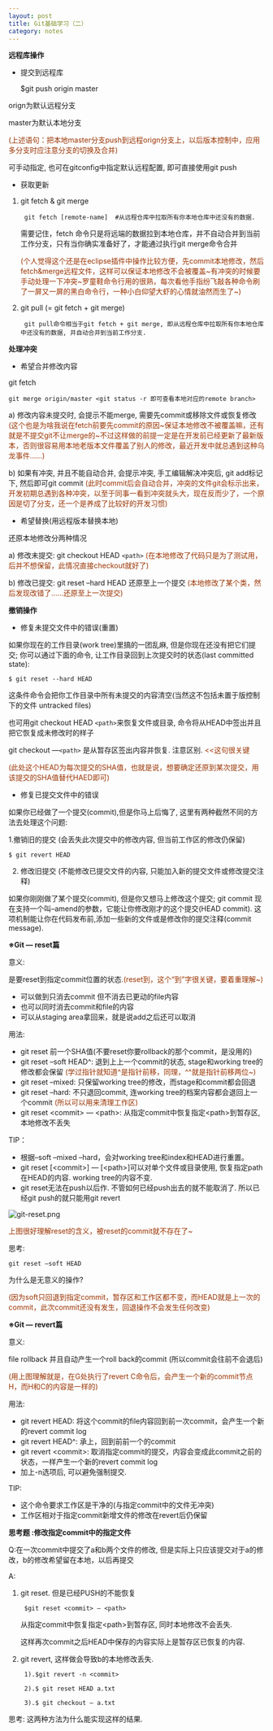 ```yaml
---
layout: post
title: Git基础学习（二）
category: notes
---
```



**远程库操作**

*   提交到远程库

    $git push origin master

orign为默认远程分支

master为默认本地分支

<span style="color: #993300;">(上述语句：把本地master分支push到远程orign分支上，以后版本控制中，应用多分支时应注意分支的切换及合并)</span>

可手动指定, 也可在gitconfig中指定默认远程配置, 即可直接使用git push

*   获取更新

1. git fetch & git merge

        git fetch [remote-name]  #从远程仓库中拉取所有你本地仓库中还没有的数据.
    
    需要记住，fetch 命令只是将远端的数据拉到本地仓库，并不自动合并到当前工作分支，只有当你确实准备好了，才能通过执行git merge命令合并
    
    <span style="color: #993300;">(个人觉得这个还是在eclipse插件中操作比较方便，先commit本地修改，然后fetch&amp;merge远程文件，这样可以保证本地修改不会被覆盖~有冲突的时候要手动处理一下冲突~罗童鞋命令行用的很熟，每次看他手指纷飞敲各种命令刷了一屏又一屏的黑白命令行，一种小白仰望大虾的心情就油然而生了~)</span>

2. git pull (= git fetch + git merge)

        git pull命令相当于git fetch + git merge, 即从远程仓库中拉取所有你本地仓库中还没有的数据, 并自动合并到当前工作分支.

**处理冲突**

*   希望合并修改内容

git fetch

    git merge origin/master <git status -r 即可查看本地对应的remote branch>

a) 修改内容未提交时, 会提示不能merge, 需要先commit或移除文件或恢复修改 <span style="color: #993300;">(这个也是为啥我说在fetch前要先commit的原因~保证本地修改不被覆盖嘛，还有就是不提交git不让merge的~不过这样做的前提一定是在开发前已经更新了最新版本，否则很容易用本地老版本文件覆盖了别人的修改，最近开发中就总遇到这种乌龙事件……)</span>

b) 如果有冲突, 并且不能自动合并, 会提示冲突, 手工编辑解决冲突后, git add标记下, 然后即可git commit <span style="color: #993300;">(此时commit后会自动合并，冲突的文件git会标示出来，开发初期总遇到各种冲突，以至于同事一看到冲突就头大，现在反而少了，一个原因是切了分支，还一个是养成了比较好的开发习惯)</span>

*   希望替换(用远程版本替换本地)

还原本地修改分两种情况

a) 修改未提交: git checkout HEAD `<path>`<span style="color: #993300;">&nbsp;(在本地修改了代码只是为了测试用，后并不想保留，此情况直接checkout就好了)</span>

b) 修改已提交: git reset –hard HEAD 还原至上一个提交<span style="color: #993300;"> (本地修改了某个类，然后发现改错了……还原至上一次提交)</span>

**撤销操作**

*   修复未提交文件中的错误(重置)

如果你现在的工作目录(work tree)里搞的一团乱麻, 但是你现在还没有把它们提交; 你可以通过下面的命令, 让工作目录回到上次提交时的状态(last committed state):

    $ git reset --hard HEAD


这条件命令会把你工作目录中所有未提交的内容清空(当然这不包括未置于版控制下的文件 untracked files)

也可用git checkout HEAD `<path>`来恢复文件或目录, 命令将从HEAD中签出并且把它恢复成未修改时的样子

git checkout —`<path>` 是从暂存区签出内容并恢复. 注意区别. <span style="color: #993300;">&lt;&lt;这句很关键</span>

<span style="color: #993300;">(此处这个HEAD为每次提交的SHA值，也就是说，想要确定还原到某次提交，用该提交的SHA值替代HAED即可)</span>

*   修复已提交文件中的错误

如果你已经做了一个提交(commit),但是你马上后悔了, 这里有两种截然不同的方法去处理这个问题:

1.撤销旧的提交 (会丢失此次提交中的修改内容, 但当前工作区的修改仍保留)

    $ git revert HEAD

2. 修改旧提交 (不能修改已提交文件的内容, 只能加入新的提交文件或修改提交注释)

如果你刚刚做了某个提交(commit), 但是你又想马上修改这个提交; git commit 现在支持一个叫–amend的参数，它能让你修改刚才的这个提交(HEAD commit). 这项机制能让你在代码发布前,添加一些新的文件或是修改你的提交注释(commit message).

**※Git — reset篇**

意义:

是要reset到指定commit位置的状态<span style="color: #993300;">.(reset到，这个“到”字很关键，要着重理解~)</span>

*   可以做到只消去commit 但不消去已更动的file内容
*   也可以同时消去commit和file的内容
*   可以从staging area拿回来，就是说add之后还可以取消

用法:

*   git reset 前一个SHA值(不要reset你要rollback的那个commit，是没用的)
*   git reset –soft HEAD^: 退到上上一个commit的状态, stage和working tree的修改都会保留<span style="color: #993300;"> (学过指针就知道^是指针前移，同理，^^就是指针前移两位~)</span>
*   git reset –mixed: 只保留working tree的修改，而stage和commit都会回退
*   git reset –hard: 不只退回commit, 连working tree的档案内容都会退回上一个commit <span style="color: #993300;">(所以可以用来清理工作区)</span>
*   git reset &lt;commit&gt; — &lt;path&gt;: 从指定commit中恢复指定&lt;path&gt;到暂存区, 本地修改不丢失

TIP：

*   根据–soft –mixed –hard，会对working tree和index和HEAD进行重置。
*   git reset [&lt;commit&gt;] — [&lt;path&gt;]可以对单个文件或目录使用, 恢复指定path在HEAD的内容. working tree的内容不变.
*   git reset无法在push以后作. 不管如何已经push出去的就不能取消了. 所以已经git push的就只能用git revert

![git-reset.png](http://lh3.ggpht.com/-bdbJqUhe6Xo/T124YiLLRYI/AAAAAAAAAU4/n_sDUjMU-Y4/git-reset.png?imgmax=512)

<span style="color: #993300;">上图很好理解reset的含义，被reset的commit就不存在了~</span>

思考:

    git reset –soft HEAD

为什么是无意义的操作?

<span style="color: #993300;">(因为soft只回退到指定commit，暂存区和工作区都不变，而HEAD就是上一次的commit，此次commit还没有发生，回退操作不会发生任何改变)</span>

**※Git — revert篇**

意义:

file rollback 并且自动产生一个roll back的commit (所以commit会往前不会退后)

<span style="color: #993300;">(用上图理解就是，在G处执行了revert C命令后，会产生一个新的commit节点H，而H和C的内容是一样的)</span>

用法:

*   git revert HEAD: 将这个commit的file内容回到前一次commit，会产生一个新的revert commit log
*   git revert HEAD^: 承上，回到前前一个的commit
*   git revert &lt;commit&gt;: 取消指定commit的提交，内容会变成此commit之前的状态，一样产生一个新的revert commit log
*   加上-n选项后, 可以避免强制提交.

TIP:

*   这个命令要求工作区是干净的(与指定commit中的文件无冲突)
*   工作区相对于指定commit新增文件的修改在revert后仍保留

**思考题 :修改指定commit中的指定文件**

Q:在一次commit中提交了a和b两个文件的修改, 但是实际上只应该提交对于a的修改，b的修改希望留在本地，以后再提交

A:

1. git reset. 但是已经PUSH的不能恢复

        $git reset <commit> — <path>

    从指定commit中恢复指定&lt;path&gt;到暂存区, 同时本地修改不会丢失.
    
    这样再次commit之后HEAD中保存的内容实际上是暂存区已恢复的内容.

2. git revert, 这样做会导致b的本地修改丢失.

        1).$git revert -n <commit>
        
        2).$ git reset HEAD a.txt
        
        3).$ git checkout — a.txt

思考: 这两种方法为什么能实现这样的结果.

